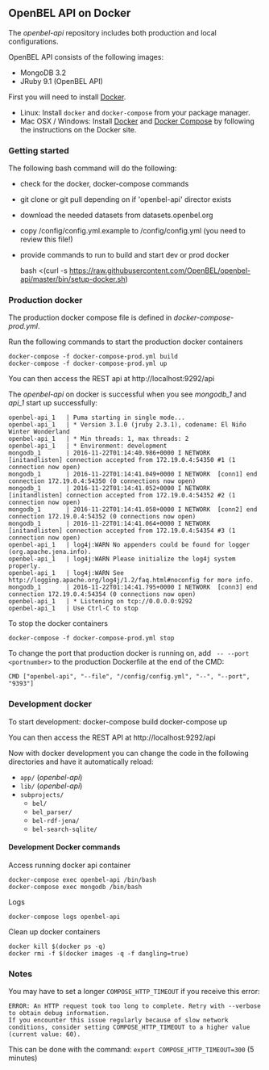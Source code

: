 ## OpenBEL API on Docker

The *openbel-api* repository includes both production and local
configurations.

OpenBEL API consists of the following images:

- MongoDB 3.2
- JRuby 9.1 (OpenBEL API)

First you will need to install [Docker](https://www.docker.com/).

- Linux: Install `docker` and `docker-compose` from your package manager.
- Mac OSX / Windows: Install [Docker](https://www.docker.com/products/docker) and
  [Docker Compose](https://docs.docker.com/compose/install/) by following the instructions on the Docker site.

### Getting started

The following bash command will do the following:

* check for the docker, docker-compose commands
* git clone or git pull depending on if 'openbel-api' director exists
* download the needed datasets from datasets.openbel.org
* copy /config/config.yml.example to /config/config.yml (you need to review this file!)
* provide commands to run to build and start dev or prod docker

    bash <(curl -s https://raw.githubusercontent.com/OpenBEL/openbel-api/master/bin/setup-docker.sh)

### Production docker

The production docker compose file is defined in *docker-compose-prod.yml*.

Run the following commands to start the production docker containers

    docker-compose -f docker-compose-prod.yml build
    docker-compose -f docker-compose-prod.yml up

You can then access the REST api at http://localhost:9292/api

The *openbel-api* on docker is successful when you see *mongodb_1* and *api_1* start up
successfully:

```
openbel-api_1   | Puma starting in single mode...
openbel-api_1   | * Version 3.1.0 (jruby 2.3.1), codename: El Niño Winter Wonderland
openbel-api_1   | * Min threads: 1, max threads: 2
openbel-api_1   | * Environment: development
mongodb_1       | 2016-11-22T01:14:40.986+0000 I NETWORK  [initandlisten] connection accepted from 172.19.0.4:54350 #1 (1 connection now open)
mongodb_1       | 2016-11-22T01:14:41.049+0000 I NETWORK  [conn1] end connection 172.19.0.4:54350 (0 connections now open)
mongodb_1       | 2016-11-22T01:14:41.052+0000 I NETWORK  [initandlisten] connection accepted from 172.19.0.4:54352 #2 (1 connection now open)
mongodb_1       | 2016-11-22T01:14:41.058+0000 I NETWORK  [conn2] end connection 172.19.0.4:54352 (0 connections now open)
mongodb_1       | 2016-11-22T01:14:41.064+0000 I NETWORK  [initandlisten] connection accepted from 172.19.0.4:54354 #3 (1 connection now open)
openbel-api_1   | log4j:WARN No appenders could be found for logger (org.apache.jena.info).
openbel-api_1   | log4j:WARN Please initialize the log4j system properly.
openbel-api_1   | log4j:WARN See http://logging.apache.org/log4j/1.2/faq.html#noconfig for more info.
mongodb_1       | 2016-11-22T01:14:41.795+0000 I NETWORK  [conn3] end connection 172.19.0.4:54354 (0 connections now open)
openbel-api_1   | * Listening on tcp://0.0.0.0:9292
openbel-api_1   | Use Ctrl-C to stop
```


To stop the docker containers

    docker-compose -f docker-compose-prod.yml stop

To change the port that production docker is running on, add ` -- --port <portnumber>`
to the production Dockerfile at the end of the CMD:

    CMD ["openbel-api", "--file", "/config/config.yml", "--", "--port", "9393"]

### Development docker

To start development:
    docker-compose build
    docker-compose up

You can then access the REST API at http://localhost:9292/api

Now with docker development you can change the code in the following directories
and have it automatically reload:

- `app/` (*openbel-api*)
- `lib/` (*openbel-api*)
- `subprojects/`
  - `bel/`
  - `bel_parser/`
  - `bel-rdf-jena/`
  - `bel-search-sqlite/`

#### Development Docker commands

Access running docker api container

    docker-compose exec openbel-api /bin/bash
    docker-compose exec mongodb /bin/bash

Logs

    docker-compose logs openbel-api

Clean up docker containers

    docker kill $(docker ps -q)
    docker rmi -f $(docker images -q -f dangling=true)


### Notes

You may have to set a longer `COMPOSE_HTTP_TIMEOUT` if you receive this error:

```
ERROR: An HTTP request took too long to complete. Retry with --verbose to obtain debug information.
If you encounter this issue regularly because of slow network conditions, consider setting COMPOSE_HTTP_TIMEOUT to a higher value (current value: 60).
```

This can be done with the command: `export COMPOSE_HTTP_TIMEOUT=300` (5 minutes)

